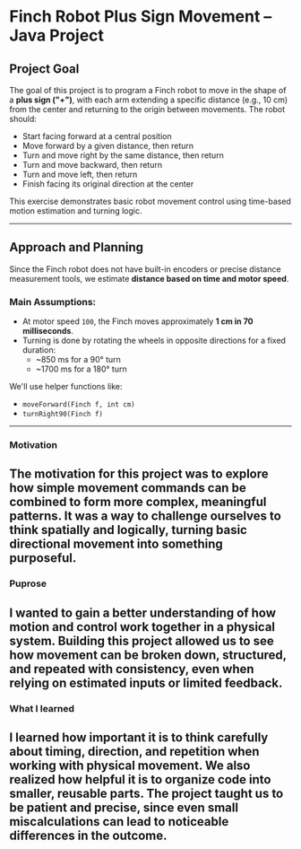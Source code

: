 # Finch Robot Plus Sign Movement – Java Project

## Project Goal

The goal of this project is to program a Finch robot to move in the shape of a **plus sign ("+")**, with each arm extending a specific distance (e.g., 10 cm) from the center and returning to the origin between movements. The robot should:

- Start facing forward at a central position
- Move forward by a given distance, then return
- Turn and move right by the same distance, then return
- Turn and move backward, then return
- Turn and move left, then return
- Finish facing its original direction at the center

This exercise demonstrates basic robot movement control using time-based motion estimation and turning logic.

---

## Approach and Planning

Since the Finch robot does not have built-in encoders or precise distance measurement tools, we estimate **distance based on time and motor speed**.

### Main Assumptions:

- At motor speed `100`, the Finch moves approximately **1 cm in 70 milliseconds**.
- Turning is done by rotating the wheels in opposite directions for a fixed duration:
  - ~850 ms for a 90° turn
  - ~1700 ms for a 180° turn

We'll use helper functions like:

- `moveForward(Finch f, int cm)`
- `turnRight90(Finch f)`

---

### Motivation
The motivation for this project was to explore how simple movement commands can be combined to form more complex, meaningful patterns. It was a way to challenge ourselves to think spatially and logically, turning basic directional movement into something purposeful.
----
### Puprose
I wanted to gain a better understanding of how motion and control work together in a physical system. Building this project allowed us to see how movement can be broken down, structured, and repeated with consistency, even when relying on estimated inputs or limited feedback.
----
### What I learned
I learned how important it is to think carefully about timing, direction, and repetition when working with physical movement. We also realized how helpful it is to organize code into smaller, reusable parts. The project taught us to be patient and precise, since even small miscalculations can lead to noticeable differences in the outcome.
----

